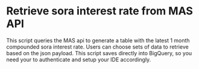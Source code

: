 # Retrieve sora interest rate from MAS API
 
This script queries the MAS api to generate a table with the latest 1 month compounded sora interest rate. 
Users can choose sets of data to retrieve based on the json payload.
This script saves directly into BigQuery, so you need your to authenticate and setup your IDE accordingly. 
